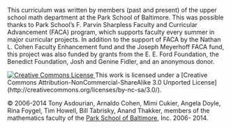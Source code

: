 This curriculum was written by members (past and present) of the upper 
school math department at the Park School of Baltimore. This was possible 
thanks to Park School’s F. Parvin Sharpless Faculty and Curricular 
Advancement (FACA) program, which supports faculty every summer in major 
curricular projects. In addition to the support of FACA by the Nathan L. 
Cohen Faculty Enhancement fund and the Joseph Meyerhoff FACA fund, this 
project was also funded by grants from the E. E. Ford Foundation, the 
Benedict Foundation, Josh and Genine Fidler, and an anonymous donor. 

<a href="http://creativecommons.org/licenses/by-nc-sa/3.0/">
<img alt="Creative Commons License" style="border-width:0" src="https://i.creativecommons.org/l/by-nc-sa/3.0/88x31.png" />
</a> This work is licensed under a 
[Creative Commons Attribution-NonCommercial-ShareAlike 3.0 Unported License](http://creativecommons.org/licenses/by-nc-sa/3.0/).

© 2006-2014 Tony Asdourian, Arnaldo Cohen, Mimi Cukier, Angela Doyle, Rina 
Foygel, Tim Howell, Bill Tabrisky, Anand Thakker, members of the mathematics 
faculty of the [Park School of Baltimore](http://parkschool.net), Inc. 2006- 2014.  
